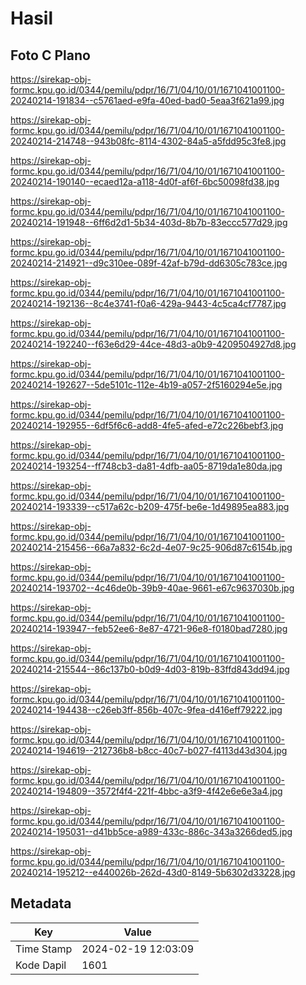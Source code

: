 # Hasil

## Foto C Plano

https://sirekap-obj-formc.kpu.go.id/0344/pemilu/pdpr/16/71/04/10/01/1671041001100-20240214-191834--c5761aed-e9fa-40ed-bad0-5eaa3f621a99.jpg

https://sirekap-obj-formc.kpu.go.id/0344/pemilu/pdpr/16/71/04/10/01/1671041001100-20240214-214748--943b08fc-8114-4302-84a5-a5fdd95c3fe8.jpg

https://sirekap-obj-formc.kpu.go.id/0344/pemilu/pdpr/16/71/04/10/01/1671041001100-20240214-190140--ecaed12a-a118-4d0f-af6f-6bc50098fd38.jpg

https://sirekap-obj-formc.kpu.go.id/0344/pemilu/pdpr/16/71/04/10/01/1671041001100-20240214-191948--6ff6d2d1-5b34-403d-8b7b-83eccc577d29.jpg

https://sirekap-obj-formc.kpu.go.id/0344/pemilu/pdpr/16/71/04/10/01/1671041001100-20240214-214921--d9c310ee-089f-42af-b79d-dd6305c783ce.jpg

https://sirekap-obj-formc.kpu.go.id/0344/pemilu/pdpr/16/71/04/10/01/1671041001100-20240214-192136--8c4e3741-f0a6-429a-9443-4c5ca4cf7787.jpg

https://sirekap-obj-formc.kpu.go.id/0344/pemilu/pdpr/16/71/04/10/01/1671041001100-20240214-192240--f63e6d29-44ce-48d3-a0b9-4209504927d8.jpg

https://sirekap-obj-formc.kpu.go.id/0344/pemilu/pdpr/16/71/04/10/01/1671041001100-20240214-192627--5de5101c-112e-4b19-a057-2f5160294e5e.jpg

https://sirekap-obj-formc.kpu.go.id/0344/pemilu/pdpr/16/71/04/10/01/1671041001100-20240214-192955--6df5f6c6-add8-4fe5-afed-e72c226bebf3.jpg

https://sirekap-obj-formc.kpu.go.id/0344/pemilu/pdpr/16/71/04/10/01/1671041001100-20240214-193254--ff748cb3-da81-4dfb-aa05-8719da1e80da.jpg

https://sirekap-obj-formc.kpu.go.id/0344/pemilu/pdpr/16/71/04/10/01/1671041001100-20240214-193339--c517a62c-b209-475f-be6e-1d49895ea883.jpg

https://sirekap-obj-formc.kpu.go.id/0344/pemilu/pdpr/16/71/04/10/01/1671041001100-20240214-215456--66a7a832-6c2d-4e07-9c25-906d87c6154b.jpg

https://sirekap-obj-formc.kpu.go.id/0344/pemilu/pdpr/16/71/04/10/01/1671041001100-20240214-193702--4c46de0b-39b9-40ae-9661-e67c9637030b.jpg

https://sirekap-obj-formc.kpu.go.id/0344/pemilu/pdpr/16/71/04/10/01/1671041001100-20240214-193947--feb52ee6-8e87-4721-96e8-f0180bad7280.jpg

https://sirekap-obj-formc.kpu.go.id/0344/pemilu/pdpr/16/71/04/10/01/1671041001100-20240214-215544--86c137b0-b0d9-4d03-819b-83ffd843dd94.jpg

https://sirekap-obj-formc.kpu.go.id/0344/pemilu/pdpr/16/71/04/10/01/1671041001100-20240214-194438--c26eb3ff-856b-407c-9fea-d416eff79222.jpg

https://sirekap-obj-formc.kpu.go.id/0344/pemilu/pdpr/16/71/04/10/01/1671041001100-20240214-194619--212736b8-b8cc-40c7-b027-f4113d43d304.jpg

https://sirekap-obj-formc.kpu.go.id/0344/pemilu/pdpr/16/71/04/10/01/1671041001100-20240214-194809--3572f4f4-221f-4bbc-a3f9-4f42e6e6e3a4.jpg

https://sirekap-obj-formc.kpu.go.id/0344/pemilu/pdpr/16/71/04/10/01/1671041001100-20240214-195031--d41bb5ce-a989-433c-886c-343a3266ded5.jpg

https://sirekap-obj-formc.kpu.go.id/0344/pemilu/pdpr/16/71/04/10/01/1671041001100-20240214-195212--e440026b-262d-43d0-8149-5b6302d33228.jpg


## Metadata

| Key        | Value               |
| ---------- | ------------------- |
| Time Stamp | 2024-02-19 12:03:09 |
| Kode Dapil | 1601                |



